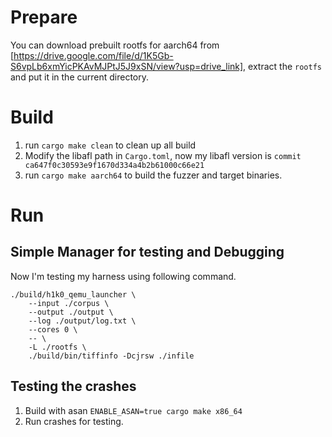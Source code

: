 # Prepare
You can download prebuilt rootfs for aarch64 from [https://drive.google.com/file/d/1K5Gb-S6vpLb6xmYicPKAvMJPtJ5J9xSN/view?usp=drive_link], extract the `rootfs` and put it in the current directory.

# Build
1. run `cargo make clean` to clean up all build
2. <Optional> Modify the libafl path in `Cargo.toml`, now my libafl version is `commit ca647f0c30593e9f1670d334a4b2b61000c66e21` 
3. run `cargo make aarch64` to build the fuzzer and target binaries.

# Run
## Simple Manager for testing and Debugging
Now I'm testing my harness using following command.
```
./build/h1k0_qemu_launcher \
    --input ./corpus \
    --output ./output \
    --log ./output/log.txt \
    --cores 0 \
    -- \
    -L ./rootfs \
    ./build/bin/tiffinfo -Dcjrsw ./infile
```

## Testing the crashes
1. Build with asan `ENABLE_ASAN=true cargo make x86_64`
2. Run crashes for testing.